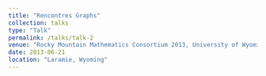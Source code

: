 ```yaml
---
title: "Rencontres Graphs"
collection: talks
type: "Talk"
permalink: /talks/talk-2
venue: "Rocky Mountain Mathematics Consortium 2013, University of Wyoming"
date: 2013-06-21
location: "Laramie, Wyoming"
---
```

